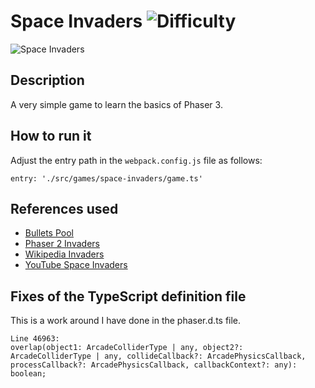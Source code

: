 # Space Invaders ![Difficulty](https://img.shields.io/badge/Difficulty-Intermediate-blue.svg)

![Space Invaders](https://github.com/digitsensitive/phaser3-typescript/blob/master/src/games/space-invaders/assets/github/spaceInvaders.png)

## Description

A very simple game to learn the basics of Phaser 3.

## How to run it

Adjust the entry path in the `webpack.config.js` file as follows:
```
entry: './src/games/space-invaders/game.ts'
```

## References used

* [Bullets Pool](https://labs.phaser.io/edit.html?src=src\pools\bullets.js)
* [Phaser 2 Invaders](https://phaser.io/examples/v2/games/invaders)
* [Wikipedia Invaders](https://de.wikipedia.org/wiki/Space_Invaders)
* [YouTube Space Invaders](https://www.youtube.com/watch?v=kR2fjwr-TzA)

## Fixes of the TypeScript definition file

This is a work around I have done in the phaser.d.ts file.
```
Line 46963:
overlap(object1: ArcadeColliderType | any, object2?: ArcadeColliderType | any, collideCallback?: ArcadePhysicsCallback, processCallback?: ArcadePhysicsCallback, callbackContext?: any): boolean;

```
